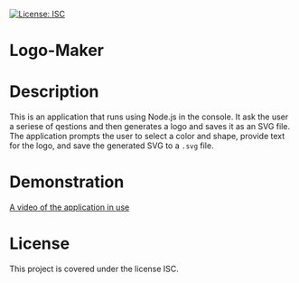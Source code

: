 [![License: ISC](https://img.shields.io/badge/License-ISC-blue.svg)](https://opensource.org/licenses/ISC)

# Logo-Maker

# Description

This is an application that runs using Node.js in the console. It ask the user a seriese of qestions and then generates a logo and saves it as an SVG file.
The application prompts the user to select a color and shape, provide text for the logo, and save the generated SVG to a `.svg` file.

# Demonstration

[A video of the application in use](https://drive.google.com/file/d/1SJg3bEfN886EvKtYQvnYL5ezrfXihOJb/view)

# License

This project is covered under the license ISC.
